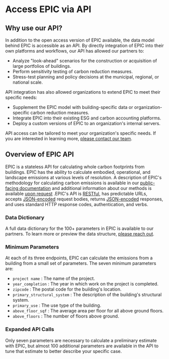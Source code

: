 # Access EPIC via API

## Why use our API?

In addition to the open access version of EPIC available, the data model behind EPIC is accessible as an API. By directly integration of EPIC into their own platforms and workflows, our API has allowed our partners to:

* Analyze "look-ahead" scenarios for the construction or acquisition of large portfolios of buildings.
* Perform sensitivity testing of carbon reduction measures.
* Stress-test planning and policy decisions at the municipal, regional, or national scale.

API integration has also allowed organizations to extend EPIC to meet their specific needs:

* Supplement the EPIC model with building-specific data or organization-specific carbon reduction measures.
* Integrate EPIC into their existing ESG and carbon accounting platforms.
* Deploy a custom versions of EPIC to an organization's internal servers.

API access can be tailored to meet your organization's specific needs. If you are interested in learning more, [please contact our team](mailto:epic@ehdd.com?API).  &#x20;

## Overview of EPIC API <a href="#overview" id="overview"></a>

EPIC is a stateless API for calculating whole carbon footprints from buildings. EPIC has the ability to calculate embodied, operational, and landscape emissions at various levels of resolution. A description of EPIC's methodology for calculating carbon emissions is available in our [public-facing documentation](https://epic-documentation.gitbook.io/epic/) and additional information about our methods is available [upon request](mailto:epic@ehdd.com?subject=Methods) .EPIC's API is [RESTful](http://en.wikipedia.org/wiki/Representational\_State\_Transfer), has predictable URLs, accepts [JSON-encoded](http://www.json.org/) request bodies, returns [JSON-encoded](http://www.json.org/) responses, and uses standard HTTP response codes, authentication, and verbs.

### Data Dictionary <a href="#data-dictionary" id="data-dictionary"></a>

A full data dictionary for the 100+ parameters in EPIC is available to our partners. To learn more or preview the data structure, [please reach out](mailto:epic@ehdd.com?subject=API).

### Minimum Parameters <a href="#minimum-parameters" id="minimum-parameters"></a>

At each of its three endpoints, EPIC can calculate the emissions from a building from a small set of parameters. The seven minimum parameters are:

* `project name` : The name of the project.
* `year_completion` : The year in which work on the project is completed.
* `zipcode` : The postal code for the building's location.
* `primary_structural_system` : The description of the building's structural system.
* `primary_use` : The use type of the building.
* `above_floor_sqf` : The average area per floor for all above ground floors.
* `above_floors` : The number of floors above ground.



### Expanded API Calls <a href="#expanded-api-calls" id="expanded-api-calls"></a>

Only seven parameters are necessary to calculate a preliminary estimate with EPIC, but almost 100 additional parameters are available in the API to tune that estimate to better describe your specific case.

